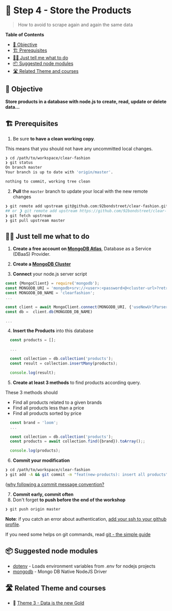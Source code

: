 # 💽 Step 4 - Store the Products

> How to avoid to scrape again and again the same data

<!-- START doctoc generated TOC please keep comment here to allow auto update -->
<!-- DON'T EDIT THIS SECTION, INSTEAD RE-RUN doctoc TO UPDATE -->
**Table of Contents**

- [🎯 Objective](#-objective)
- [🏗 Prerequisites](#%F0%9F%8F%97-prerequisites)
- [👩‍💻 Just tell me what to do](#%E2%80%8D-just-tell-me-what-to-do)
- [📦 Suggested node modules](#-suggested-node-modules)
- [🛣️ Related Theme and courses](#-related-theme-and-courses)

<!-- END doctoc generated TOC please keep comment here to allow auto update -->


## 🎯 Objective

**Store products in a database with node.js to create, read, update or delete data...**

## 🏗 Prerequisites

1. Be sure **to have a clean working copy**.

This means that you should not have any uncommitted local changes.

```sh
❯ cd /path/to/workspace/clear-fashion
❯ git status
On branch master
Your branch is up to date with 'origin/master'.

nothing to commit, working tree clean
```

2. **Pull** the `master` branch to update your local with the new remote changes

```sh
❯ git remote add upstream git@github.com:92bondstreet/clear-fashion.git
## or ❯ git remote add upstream https://github.com/92bondstreet/clear-fashion
❯ git fetch upstream
❯ git pull upstream master
```


## 👩‍💻 Just tell me what to do

1. **Create a free account on [MongoDB Atlas](https://www.mongodb.com/cloud/atlas)**, Database as a Service (DBaaS) Provider.

2. **Create a [MongoDB Cluster](https://docs.mongodb.com/drivers/node/quick-start/#set-up-a-free-tier-cluster-in-atlas)**

3. **Connect** your node.js server script

```js
const {MongoClient} = require('mongodb');
const MONGODB_URI = 'mongodb+srv://<user>:<password>@<cluster-url>?retryWrites=true&writeConcern=majority';
const MONGODB_DB_NAME = 'clearfashion';
...

const client = await MongoClient.connect(MONGODB_URI, {'useNewUrlParser': true});
const db =  client.db(MONGODB_DB_NAME)

...

```

4. **Insert the Products** into this database


```js
  const products = [];

  ...

  const collection = db.collection('products');
  const result = collection.insertMany(products);

  console.log(result);
```

5. **Create at least 3 methods** to find products according query.

These 3 methods should

- Find all products related to a given brands
- Find all products less than a price
- Find all products sorted by price


```js
  const brand = 'loom';
  ...

  const collection = db.collection('products');
  const products = await collection.find({brand}).toArray();;

  console.log(products);
```


6.  **Commit your modification**

```sh
❯ cd /path/to/workspace/clear-fashion
❯ git add -A && git commit -m "feat(new-products): insert all products"
```

([why following a commit message convention?](https://dev.to/chrissiemhrk/git-commit-message-5e21)

7. **Commit early, commit often**
8. Don't forget **to push before the end of the workshop**

```sh
❯ git push origin master
```

**Note**: if you catch an error about authentication, [add your ssh to your github profile](https://help.github.com/articles/connecting-to-github-with-ssh/).

If you need some helps on git commands, read [git - the simple guide](http://rogerdudler.github.io/git-guide/)

## 📦 Suggested node modules

- [dotenv](https://www.npmjs.com/package/dotenv) - Loads environment variables from .env for nodejs projects
- [mongodb](https://www.npmjs.com/package/mongodb) - Mongo DB Native NodeJS Driver


## 🛣️ Related Theme and courses

* 📡 [Theme 3 - Data is the new Gold](https://github.com/92bondstreet/javascript-empire/blob/master/themes/3.md)
